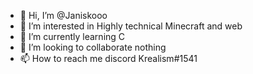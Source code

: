 - 👋 Hi, I’m @Janiskooo
- 👀 I’m interested in Highly technical Minecraft and web
- 🌱 I’m currently learning C
- 💞️ I’m looking to collaborate nothing
- 📫 How to reach me discord Krealism#1541
<!---
Janiskooo/Janiskooo is a ✨ special ✨ repository because its `README.md` (this file) appears on your GitHub profile.
You can click the Preview link to take a look at your changes.
--->

